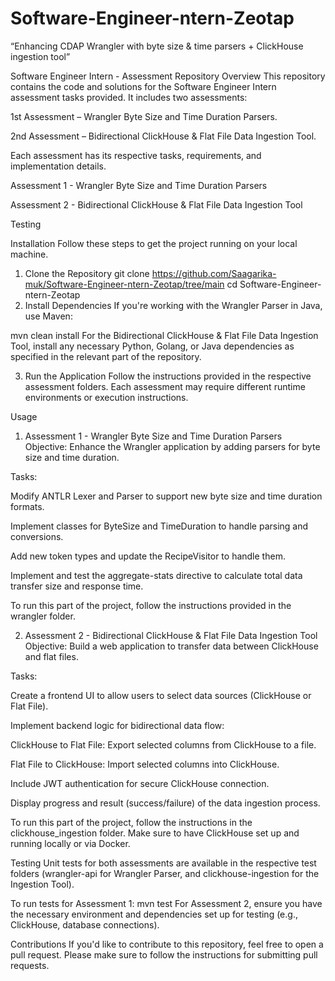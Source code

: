# Software-Engineer-ntern-Zeotap
“Enhancing CDAP Wrangler with byte size &amp; time parsers + ClickHouse ingestion tool”

Software Engineer Intern - Assessment Repository
Overview
This repository contains the code and solutions for the Software Engineer Intern assessment tasks provided. It includes two assessments:

1st Assessment – Wrangler Byte Size and Time Duration Parsers.

2nd Assessment – Bidirectional ClickHouse & Flat File Data Ingestion Tool.

Each assessment has its respective tasks, requirements, and implementation details.



Assessment 1 - Wrangler Byte Size and Time Duration Parsers

Assessment 2 - Bidirectional ClickHouse & Flat File Data Ingestion Tool

Testing

Installation
Follow these steps to get the project running on your local machine.

1. Clone the Repository
git clone https://github.com/Saagarika-muk/Software-Engineer-ntern-Zeotap/tree/main
cd Software-Engineer-ntern-Zeotap
2. Install Dependencies
If you're working with the Wrangler Parser in Java, use Maven:


mvn clean install
For the Bidirectional ClickHouse & Flat File Data Ingestion Tool, install any necessary Python, Golang, or Java dependencies as specified in the relevant part of the repository.

3. Run the Application
Follow the instructions provided in the respective assessment folders. Each assessment may require different runtime environments or execution instructions.

Usage
1. Assessment 1 - Wrangler Byte Size and Time Duration Parsers
Objective: Enhance the Wrangler application by adding parsers for byte size and time duration.

Tasks:

Modify ANTLR Lexer and Parser to support new byte size and time duration formats.

Implement classes for ByteSize and TimeDuration to handle parsing and conversions.

Add new token types and update the RecipeVisitor to handle them.

Implement and test the aggregate-stats directive to calculate total data transfer size and response time.

To run this part of the project, follow the instructions provided in the wrangler folder.

2. Assessment 2 - Bidirectional ClickHouse & Flat File Data Ingestion Tool
Objective: Build a web application to transfer data between ClickHouse and flat files.

Tasks:

Create a frontend UI to allow users to select data sources (ClickHouse or Flat File).

Implement backend logic for bidirectional data flow:

ClickHouse to Flat File: Export selected columns from ClickHouse to a file.

Flat File to ClickHouse: Import selected columns into ClickHouse.

Include JWT authentication for secure ClickHouse connection.

Display progress and result (success/failure) of the data ingestion process.

To run this part of the project, follow the instructions in the clickhouse_ingestion folder. Make sure to have ClickHouse set up and running locally or via Docker.

Testing
Unit tests for both assessments are available in the respective test folders (wrangler-api for Wrangler Parser, and clickhouse-ingestion for the Ingestion Tool).

To run tests for Assessment 1:
mvn test
For Assessment 2, ensure you have the necessary environment and dependencies set up for testing (e.g., ClickHouse, database connections).

Contributions
If you'd like to contribute to this repository, feel free to open a pull request. Please make sure to follow the instructions for submitting pull requests.


